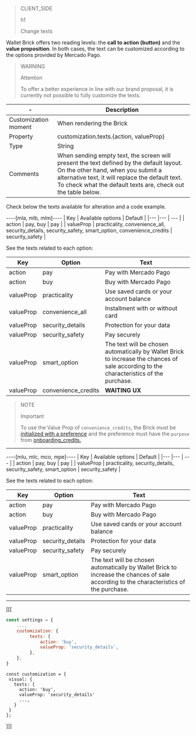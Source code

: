 > CLIENT_SIDE
>
> h1
>
> Change texts

Wallet Brick offers two reading levels: the **call to action (button)** and the **value proposition**. In both cases, the text can be customized according to the options provided by Mercado Pago.

> WARNING
>
> Attention
>
> To offer a better experience in line with our brand proposal, it is currently not possible to fully customize the texts.

| - | Description |
| --- | --- |
| Customization moment  | When rendering the Brick  |
| Property  | customization.texts.{action, valueProp} |
| Type  | String  |
| Comments  | When sending empty text, the screen will present the text defined by the default layout. On the other hand, when you submit a alternative text, it will replace the default text. To check what the default texts are, check out the table below. |

Check below the texts available for alteration and a code example.

----[mla, mlb, mlm]----
| Key | Available options | Default |
|--- |--- | --- |
| action | pay, buy | pay |
| valueProp | practicality, convenience_all, security_details, security_safety, smart_option, convenience_credits | security_safety |

See the texts related to each option:

| Key | Option | Text |
|--- |--- | --- |
|action |pay | Pay with Mercado Pago |
|action |buy | Buy with Mercado Pago |
|valueProp |practicality | Use saved cards or your account balance |
|valueProp |convenience_all | Installment with or without card |
|valueProp |security_details | Protection for your data |
|valueProp |security_safety | Pay securely |
|valueProp |smart_option| The text will be chosen automatically by Wallet Brick to increase the chances of sale according to the characteristics of the purchase. |
|valueProp |convenience_credits| **WAITING UX** |

> NOTE
>
> Important
>
> To use the Value Prop of `convenience_credits`, the Brick must be [initialized with a preference](/developers/en/docs/checkout-bricks/wallet-brick/additional-customization/preferences) and the preference must have the `purpose` from [onboarding_credits.](/developers/en/docs/checkout-bricks/wallet-brick/additional-customization/preference-startup)

------------
----[mlu, mlc, mco, mpe]----
| Key | Available options | Default |
|--- |--- | --- |
| action | pay, buy | pay |
| valueProp | practicality, security_details, security_safety, smart_option | security_safety |

See the texts related to each option:

| Key | Option | Text |
|--- |--- | --- |
|action |pay | Pay with Mercado Pago |
|action |buy | Buy with Mercado Pago |
|valueProp |practicality | Use saved cards or your account balance |
|valueProp |security_details | Protection for your data |
|valueProp |security_safety | Pay securely |
|valueProp |smart_option| The text will be chosen automatically by Wallet Brick to increase the chances of sale according to the characteristics of the purchase. |

------------

[[[
```javascript
const settings = {
    ...,
    customization: {
         texts: {
             action: 'buy',
             valueProp: 'security_details',
         },
    },
}
```
```react-jsx
const customization = {
 visual: {
   texts: {
     action: 'buy',
     valueProp: 'security_details'
     ...,
   }
 }
};
```
]]]